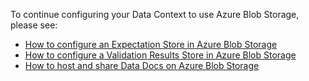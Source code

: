 To continue configuring your Data Context to use Azure Blob Storage, please see:
- [How to configure an Expectation Store in Azure Blob Storage](/docs/guides/setup/configuring_metadata_stores/how_to_configure_an_expectation_store_in_azure_blob_storage.md)
- [How to configure a Validation Results Store in Azure Blob Storage](/docs/guides/setup/configuring_metadata_stores/how_to_configure_a_validation_result_store_in_azure_blob_storage.md)
- [How to host and share Data Docs on Azure Blob Storage](/docs/guides/setup/configuring_data_docs/how_to_host_and_share_data_docs_on_azure_blob_storage.md)